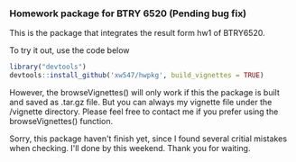 ### Homework package for BTRY 6520 (Pending bug fix)
This is the package that integrates the result form hw1 of BTRY6520.

To try it out, use the code below

```r
library("devtools")
devtools::install_github('xw547/hwpkg', build_vignettes = TRUE)
```

However, the browseVignettes() will only work if this the package is built and saved as .tar.gz file. But you can always my vignette file under the /vignette directory. Please feel free to contact me if you prefer using the browseVignettes() function.

Sorry, this package haven't finish yet, since I found several critial mistakes when checking. I'll done by this weekend. Thank you for waiting.


